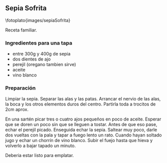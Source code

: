 ## Sepia Sofrita

\fotoplato{images/sepiaSofrita}

Receta familiar.

### Ingredientes para una tapa

- entre 300g y 400g de sepia
- dos dientes de ajo
- perejil (oregano tambien sirve)
- aceite
- vino blanco

### Preparación

Limpiar la sepia.
Separar las alas y las patas.
Arrancar el nervio de las alas, la boca y los otros elementos duros del centro.
Partirla toda a trocitos de 2cm aprox.

En una sartén picar tres o cuatro ajos pequeños en poco de aceite.
Esperar que se doren un poco sin que se lleguen a tostar.
Antes de que eso pase, echar el perejil picado.
Enseguida echar la sepia.
Saltear muy poco, darle dos vueltas con la pala y tapar a fuego lento un rato.
Cuando hayan soltado jugo y echar un chorrín de vino blanco.
Subir el fuejo hasta que hieva y volverlo a bajar tapado un minuto.

Deberia estar listo para emplatar.





